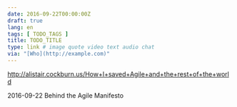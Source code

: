```yaml
---
date: 2016-09-22T00:00:00Z
draft: true
lang: en
tags: [ TODO_TAGS ]
title: TODO_TITLE
type: link # image quote video text audio chat
via: "[Who](http://example.com)"
---
```


<http://alistair.cockburn.us/How+I+saved+Agile+and+the+rest+of+the+world>

2016-09-22
Behind the Agile Manifesto

